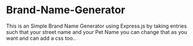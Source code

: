 # Brand-Name-Generator

This is an Simple Brand Name Generator using Express.js by taking entries such that your street name and your Pet Name you can change that as you want and can add a css too..
